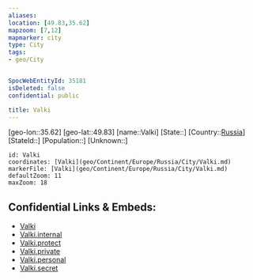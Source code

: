 ```yaml
---
aliases: 
location: [49.83,35.62]
mapzoom: [7,12] 
mapmarker: city 
type: City
tags:
- geo/City


SpocWebEntityId: 35181
isDeleted: false
confidential: public

title: Valki
---
```

[geo-lon::35.62]
[geo-lat::49.83]
[name::Valki]
[State::]
[Country::[Russia](geo/Continent/Europe/Russia.md)]
[StateId::]
[Population::]
[Unknown::]


```leaflet
id: Valki
coordinates: [Valki](geo/Continent/Europe/Russia/City/Valki.md)
markerFile: [Valki](geo/Continent/Europe/Russia/City/Valki.md)
defaultZoom: 11 
maxZoom: 18
```


## Confidential Links & Embeds: 
- [Valki](../../../../../../_public/geo/Continent/Europe/Russia/City/Valki.md) 
- [Valki.internal](../../../../../../_internal/geo/Continent/Europe/Russia/City/Valki.internal.md) 
- [Valki.protect](../../../../../../_protect/geo/Continent/Europe/Russia/City/Valki.protect.md) 
- [Valki.private](../../../../../../_private/geo/Continent/Europe/Russia/City/Valki.private.md) 
- [Valki.personal](../../../../../../_personal/geo/Continent/Europe/Russia/City/Valki.personal.md) 
- [Valki.secret](../../../../../../_secret/geo/Continent/Europe/Russia/City/Valki.secret.md) 
